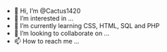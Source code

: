 - 👋 Hi, I’m @Cactus1420
- 👀 I’m interested in ...
- 🌱 I’m currently learning CSS, HTML, SQL and PHP
- 💞️ I’m looking to collaborate on ...
- 📫 How to reach me ...

<!---
Cactus1420/Cactus1420 is a ✨ special ✨ repository because its `README.md` (this file) appears on your GitHub profile.
You can click the Preview link to take a look at your changes.
--->
